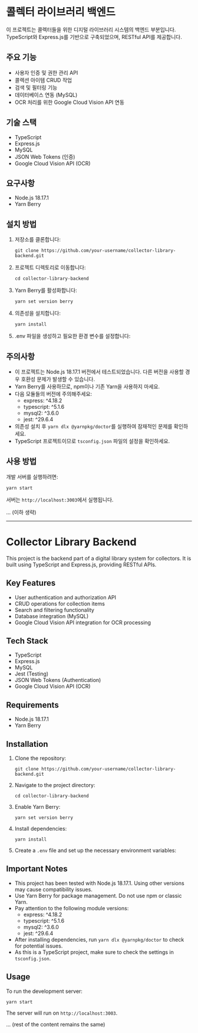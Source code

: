 # 콜렉터 라이브러리 백엔드

이 프로젝트는 콜렉터들을 위한 디지털 라이브러리 시스템의 백엔드 부분입니다. TypeScript와 Express.js를 기반으로 구축되었으며, RESTful API를 제공합니다.

## 주요 기능

- 사용자 인증 및 권한 관리 API
- 콜렉션 아이템 CRUD 작업
- 검색 및 필터링 기능
- 데이터베이스 연동 (MySQL)
- OCR 처리를 위한 Google Cloud Vision API 연동

## 기술 스택

- TypeScript
- Express.js
- MySQL
- JSON Web Tokens (인증)
- Google Cloud Vision API (OCR)

## 요구사항

- Node.js 18.17.1
- Yarn Berry

## 설치 방법

1. 저장소를 클론합니다:
   ```
   git clone https://github.com/your-username/collector-library-backend.git
   ```
2. 프로젝트 디렉토리로 이동합니다:
   ```
   cd collector-library-backend
   ```
3. Yarn Berry를 활성화합니다:
   ```
   yarn set version berry
   ```
4. 의존성을 설치합니다:
   ```
   yarn install
   ```
5. .env 파일을 생성하고 필요한 환경 변수를 설정합니다:


## 주의사항

- 이 프로젝트는 Node.js 18.17.1 버전에서 테스트되었습니다. 다른 버전을 사용할 경우 호환성 문제가 발생할 수 있습니다.
- Yarn Berry를 사용하므로, npm이나 기존 Yarn을 사용하지 마세요.
- 다음 모듈들의 버전에 주의해주세요:
  - express: ^4.18.2
  - typescript: ^5.1.6
  - mysql2: ^3.6.0
  - jest: ^29.6.4
- 의존성 설치 후 `yarn dlx @yarnpkg/doctor`를 실행하여 잠재적인 문제를 확인하세요.
- TypeScript 프로젝트이므로 `tsconfig.json` 파일의 설정을 확인하세요.

## 사용 방법

개발 서버를 실행하려면:
```
yarn start
```
서버는 `http://localhost:3003`에서 실행됩니다.

... (이하 생략)

---

# Collector Library Backend

This project is the backend part of a digital library system for collectors. It is built using TypeScript and Express.js, providing RESTful APIs.

## Key Features

- User authentication and authorization API
- CRUD operations for collection items
- Search and filtering functionality
- Database integration (MySQL)
- Google Cloud Vision API integration for OCR processing

## Tech Stack

- TypeScript
- Express.js
- MySQL
- Jest (Testing)
- JSON Web Tokens (Authentication)
- Google Cloud Vision API (OCR)

## Requirements

- Node.js 18.17.1
- Yarn Berry

## Installation

1. Clone the repository:
   ```
   git clone https://github.com/your-username/collector-library-backend.git
   ```
2. Navigate to the project directory:
   ```
   cd collector-library-backend
   ```
3. Enable Yarn Berry:
   ```
   yarn set version berry
   ```
4. Install dependencies:
   ```
   yarn install
   ```
5. Create a `.env` file and set up the necessary environment variables:

## Important Notes

- This project has been tested with Node.js 18.17.1. Using other versions may cause compatibility issues.
- Use Yarn Berry for package management. Do not use npm or classic Yarn.
- Pay attention to the following module versions:
  - express: ^4.18.2
  - typescript: ^5.1.6
  - mysql2: ^3.6.0
  - jest: ^29.6.4
- After installing dependencies, run `yarn dlx @yarnpkg/doctor` to check for potential issues.
- As this is a TypeScript project, make sure to check the settings in `tsconfig.json`.

## Usage

To run the development server:
```
yarn start
```
The server will run on `http://localhost:3003`.

... (rest of the content remains the same)
